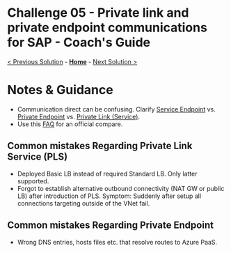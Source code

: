 # Challenge 05 - Private link and private endpoint communications for SAP - Coach's Guide

[< Previous Solution](./Solution-04.md) - **[Home](./README.md)** - [Next Solution >](./Solution-06.md)

# Notes & Guidance
- Communication direct can be confusing. Clarify [Service Endpoint](https://docs.microsoft.com/en-us/azure/virtual-network/virtual-network-service-endpoints-overview) vs. [Private Endpoint](https://docs.microsoft.com/en-us/azure/private-link/private-endpoint-overview) vs. [Private Link (Service)](https://docs.microsoft.com/en-us/azure/private-link/private-link-overview?toc=/azure/virtual-network/toc.json).
- Use this [FAQ](https://docs.microsoft.com/en-us/azure/private-link/private-link-faq) for an official compare.

## Common mistakes Regarding Private Link Service (PLS)
- Deployed Basic LB instead of required Standard LB. Only latter supported.
- Forgot to establish alternative outbound connectivity (NAT GW or public LB) after introduction of PLS. Symptom: Suddenly after setup all connections targeting outside of the VNet fail.

## Common mistakes Regarding Private Endpoint
- Wrong DNS entries, hosts files etc. that resolve routes to Azure PaaS.

